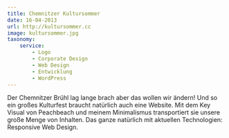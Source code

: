 ```yaml
---
title: Chemnitzer Kultursommer
date: 16-04-2013
url: http://kultursommer.cc
image: kultursommer.jpg
taxonomy:
    service:
        - Logo
        - Corporate Design
        - Web Design
        - Entwicklung
        - WordPress
---
```

Der Chemnitzer Brühl lag lange brach aber das wollen wir ändern! Und so ein großes Kulturfest braucht natürlich auch eine Website. Mit dem Key Visual von Peachbeach und meinem Minimalismus transportiert sie unsere große Menge von Inhalten. Das ganze natürlich mit aktuellen Technologien: Responsive Web Design.